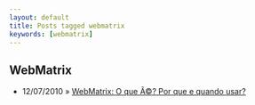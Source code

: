 ```yaml
---
layout: default
title: Posts tagged webmatrix
keywords: [webmatrix]
---
```

<h2 class="category">WebMatrix</h2>
<ul class="posts">
<li>
<p>
<span class="date">12/07/2010</span> &raquo;
<a href="/blog/webmatrix-o-que-e-por-que-usar">WebMatrix: O que Ã©? Por que e quando usar?</a>
</p>
</li>
</ul>
